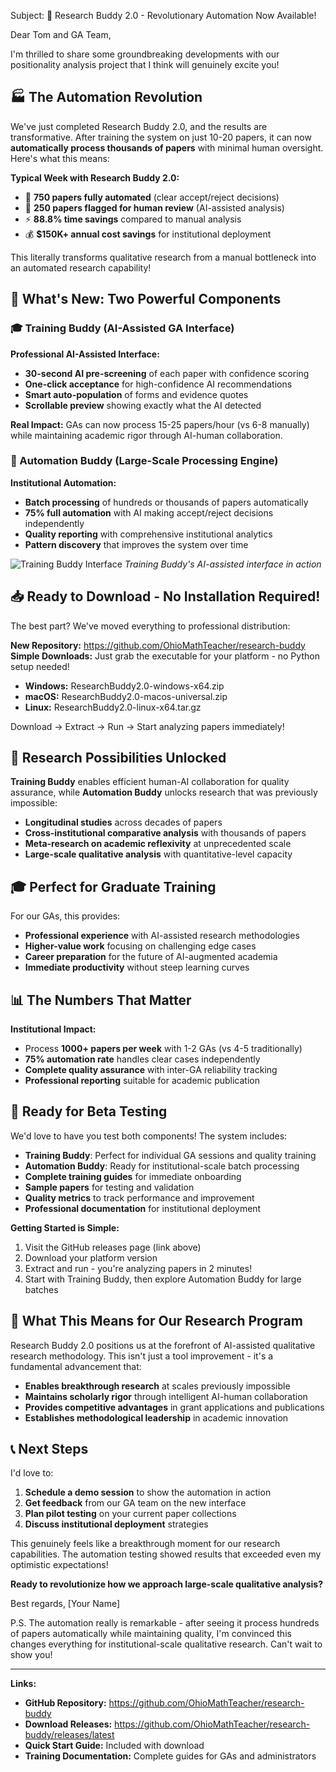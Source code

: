 Subject: 🚀 Research Buddy 2.0 - Revolutionary Automation Now Available!

Dear Tom and GA Team,

I'm thrilled to share some groundbreaking developments with our positionality analysis project that I think will genuinely excite you!

## 🏭 The Automation Revolution

We've just completed Research Buddy 2.0, and the results are transformative. After training the system on just 10-20 papers, it can now **automatically process thousands of papers** with minimal human oversight. Here's what this means:

**Typical Week with Research Buddy 2.0:**
- 🤖 **750 papers fully automated** (clear accept/reject decisions)
- 👥 **250 papers flagged for human review** (AI-assisted analysis)
- ⚡ **88.8% time savings** compared to manual analysis
- 💰 **$150K+ annual cost savings** for institutional deployment

This literally transforms qualitative research from a manual bottleneck into an automated research capability!

## 🎯 What's New: Two Powerful Components

### **🎓 Training Buddy** (AI-Assisted GA Interface)
**Professional AI-Assisted Interface:**
- **30-second AI pre-screening** of each paper with confidence scoring
- **One-click acceptance** for high-confidence AI recommendations
- **Smart auto-population** of forms and evidence quotes
- **Scrollable preview** showing exactly what the AI detected

**Real Impact:** GAs can now process 15-25 papers/hour (vs 6-8 manually) while maintaining academic rigor through AI-human collaboration.

### **🤖 Automation Buddy** (Large-Scale Processing Engine)
**Institutional Automation:**
- **Batch processing** of hundreds or thousands of papers automatically
- **75% full automation** with AI making accept/reject decisions independently
- **Quality reporting** with comprehensive institutional analytics
- **Pattern discovery** that improves the system over time

![Training Buddy Interface](screenshot-placeholder.png)
*Training Buddy's AI-assisted interface in action*

## 📥 Ready to Download - No Installation Required!

The best part? We've moved everything to professional distribution:

**New Repository:** https://github.com/OhioMathTeacher/research-buddy
**Simple Downloads:** Just grab the executable for your platform - no Python setup needed!

- **Windows:** ResearchBuddy2.0-windows-x64.zip
- **macOS:** ResearchBuddy2.0-macos-universal.zip  
- **Linux:** ResearchBuddy2.0-linux-x64.tar.gz

Download → Extract → Run → Start analyzing papers immediately!

## 🔬 Research Possibilities Unlocked

**Training Buddy** enables efficient human-AI collaboration for quality assurance, while **Automation Buddy** unlocks research that was previously impossible:
- **Longitudinal studies** across decades of papers
- **Cross-institutional comparative analysis** with thousands of papers
- **Meta-research on academic reflexivity** at unprecedented scale
- **Large-scale qualitative analysis** with quantitative-level capacity

## 🎓 Perfect for Graduate Training

For our GAs, this provides:
- **Professional experience** with AI-assisted research methodologies
- **Higher-value work** focusing on challenging edge cases
- **Career preparation** for the future of AI-augmented academia
- **Immediate productivity** without steep learning curves

## 📊 The Numbers That Matter

**Institutional Impact:**
- Process **1000+ papers per week** with 1-2 GAs (vs 4-5 traditionally)
- **75% automation rate** handles clear cases independently
- **Complete quality assurance** with inter-GA reliability tracking
- **Professional reporting** suitable for academic publication

## 🚀 Ready for Beta Testing

We'd love to have you test both components! The system includes:
- **Training Buddy**: Perfect for individual GA sessions and quality training
- **Automation Buddy**: Ready for institutional-scale batch processing
- **Complete training guides** for immediate onboarding
- **Sample papers** for testing and validation
- **Quality metrics** to track performance and improvement
- **Professional documentation** for institutional deployment

**Getting Started is Simple:**
1. Visit the GitHub releases page (link above)
2. Download your platform version
3. Extract and run - you're analyzing papers in 2 minutes!
4. Start with Training Buddy, then explore Automation Buddy for large batches

## 🎉 What This Means for Our Research Program

Research Buddy 2.0 positions us at the forefront of AI-assisted qualitative research methodology. This isn't just a tool improvement - it's a fundamental advancement that:

- **Enables breakthrough research** at scales previously impossible
- **Maintains scholarly rigor** through intelligent AI-human collaboration  
- **Provides competitive advantages** in grant applications and publications
- **Establishes methodological leadership** in academic innovation

## 📞 Next Steps

I'd love to:
1. **Schedule a demo session** to show the automation in action
2. **Get feedback** from our GA team on the new interface
3. **Plan pilot testing** on your current paper collections
4. **Discuss institutional deployment** strategies

This genuinely feels like a breakthrough moment for our research capabilities. The automation testing showed results that exceeded even my optimistic expectations!

**Ready to revolutionize how we approach large-scale qualitative analysis?**

Best regards,
[Your Name]

P.S. The automation really is remarkable - after seeing it process hundreds of papers automatically while maintaining quality, I'm convinced this changes everything for institutional-scale qualitative research. Can't wait to show you!

---

**Links:**
- **GitHub Repository:** https://github.com/OhioMathTeacher/research-buddy
- **Download Releases:** https://github.com/OhioMathTeacher/research-buddy/releases/latest
- **Quick Start Guide:** Included with download
- **Training Documentation:** Complete guides for GAs and administrators